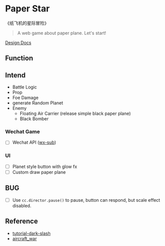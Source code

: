 # Paper Star

《纸飞机的星际冒险》

> A web game about paper plane. Let's start!

[Design Docs](docs/PaperStar-design.md)

## Function

## Intend

- Battle Logic
- Prop
- Foe Damage
- generate Random Planet
- Enemy
  - Floating Air Carrier (release simple black paper plane)
  - Black Bomber

### Wechat Game

- [ ] Wechat API ([wx-sub](https://github.com/PaperStar/wx-sub))

### UI

- [ ] Planet style button with glow fx
- [ ] Custom draw paper plane

## BUG

- [ ] Use `cc.director.pause()` to pause, button can respond, but scale effect disabled.

## Reference

- [tutorial-dark-slash](https://github.com/cocos-creator/tutorial-dark-slash)
- [aircraft_war](https://github.com/A123asdo11/aircraft_war)